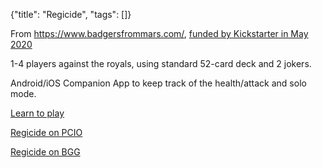 {"title": "Regicide", "tags": []}

From https://www.badgersfrommars.com/, [funded by Kickstarter in May 2020](https://www.kickstarter.com/projects/badgersfrommars/regicide)

1-4 players against the royals, using standard 52-card deck and 2 jokers.

Android/iOS Companion App to keep track of the health/attack and solo mode.

[Learn to play](https://www.youtube.com/watch?v=7XoRlKzLobk)

[Regicide on PCIO](https://boardgamegeek.com/thread/2734400/custom-regicide-room-playingcardsio)

[Regicide on BGG](https://boardgamegeek.com/boardgame/307002/regicide)

